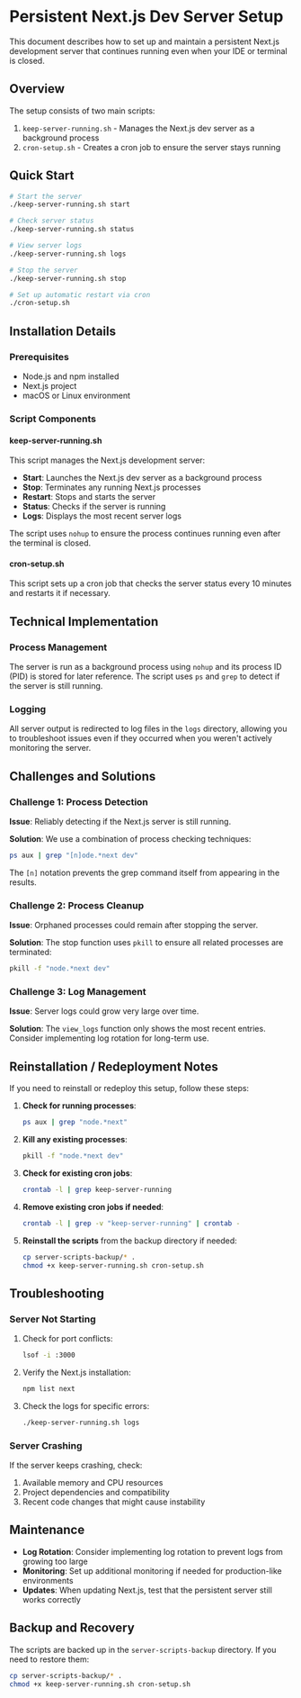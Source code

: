 # Persistent Next.js Dev Server Setup

This document describes how to set up and maintain a persistent Next.js development server that continues running even when your IDE or terminal is closed.

## Overview

The setup consists of two main scripts:
1. `keep-server-running.sh` - Manages the Next.js dev server as a background process
2. `cron-setup.sh` - Creates a cron job to ensure the server stays running

## Quick Start

```bash
# Start the server
./keep-server-running.sh start

# Check server status
./keep-server-running.sh status

# View server logs
./keep-server-running.sh logs

# Stop the server
./keep-server-running.sh stop

# Set up automatic restart via cron
./cron-setup.sh
```

## Installation Details

### Prerequisites
- Node.js and npm installed
- Next.js project
- macOS or Linux environment

### Script Components

#### keep-server-running.sh

This script manages the Next.js development server:

- **Start**: Launches the Next.js dev server as a background process
- **Stop**: Terminates any running Next.js processes
- **Restart**: Stops and starts the server
- **Status**: Checks if the server is running
- **Logs**: Displays the most recent server logs

The script uses `nohup` to ensure the process continues running even after the terminal is closed.

#### cron-setup.sh

This script sets up a cron job that checks the server status every 10 minutes and restarts it if necessary.

## Technical Implementation

### Process Management

The server is run as a background process using `nohup` and its process ID (PID) is stored for later reference. The script uses `ps` and `grep` to detect if the server is still running.

### Logging

All server output is redirected to log files in the `logs` directory, allowing you to troubleshoot issues even if they occurred when you weren't actively monitoring the server.

## Challenges and Solutions

### Challenge 1: Process Detection

**Issue**: Reliably detecting if the Next.js server is still running.

**Solution**: We use a combination of process checking techniques:
```bash
ps aux | grep "[n]ode.*next dev"
```
The `[n]` notation prevents the grep command itself from appearing in the results.

### Challenge 2: Process Cleanup

**Issue**: Orphaned processes could remain after stopping the server.

**Solution**: The stop function uses `pkill` to ensure all related processes are terminated:
```bash
pkill -f "node.*next dev"
```

### Challenge 3: Log Management

**Issue**: Server logs could grow very large over time.

**Solution**: The `view_logs` function only shows the most recent entries. Consider implementing log rotation for long-term use.

## Reinstallation / Redeployment Notes

If you need to reinstall or redeploy this setup, follow these steps:

1. **Check for running processes**:
   ```bash
   ps aux | grep "node.*next"
   ```
   
2. **Kill any existing processes**:
   ```bash
   pkill -f "node.*next dev"
   ```
   
3. **Check for existing cron jobs**:
   ```bash
   crontab -l | grep keep-server-running
   ```
   
4. **Remove existing cron jobs if needed**:
   ```bash
   crontab -l | grep -v "keep-server-running" | crontab -
   ```
   
5. **Reinstall the scripts** from the backup directory if needed:
   ```bash
   cp server-scripts-backup/* .
   chmod +x keep-server-running.sh cron-setup.sh
   ```

## Troubleshooting

### Server Not Starting

1. Check for port conflicts:
   ```bash
   lsof -i :3000
   ```
   
2. Verify the Next.js installation:
   ```bash
   npm list next
   ```
   
3. Check the logs for specific errors:
   ```bash
   ./keep-server-running.sh logs
   ```

### Server Crashing

If the server keeps crashing, check:

1. Available memory and CPU resources
2. Project dependencies and compatibility
3. Recent code changes that might cause instability

## Maintenance

- **Log Rotation**: Consider implementing log rotation to prevent logs from growing too large
- **Monitoring**: Set up additional monitoring if needed for production-like environments
- **Updates**: When updating Next.js, test that the persistent server still works correctly

## Backup and Recovery

The scripts are backed up in the `server-scripts-backup` directory. If you need to restore them:

```bash
cp server-scripts-backup/* .
chmod +x keep-server-running.sh cron-setup.sh
```
